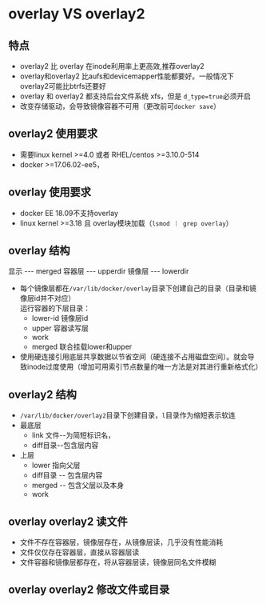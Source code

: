 # overlay VS overlay2
## 特点
* overlay2 比 overlay 在inode利用率上更高效,推荐overlay2
* overlay和overlay2 比aufs和devicemapper性能都要好。一般情况下overlay2可能比btrfs还要好
* overlay 和 overlay2 都支持后台文件系统 xfs，但是 `d_type=true`必须开启
* 改变存储驱动，会导致镜像容器不可用（更改前可`docker save`）
## overlay2 使用要求
* 需要linux kernel >=4.0 或者 RHEL/centos >=3.10.0-514
* docker >=17.06.02-ee5，

## overlay 使用要求
* docker EE 18.09不支持overlay
* linux kernel >=3.18 且 overlay模块加载（`lsmod ｜ grep overlay`）

## overlay 结构
显示   ---  merged
容器层 ---  upperdir
镜像层 ---  lowerdir
* 每个镜像层都在`/var/lib/docker/overlay`目录下创建自己的目录（目录和镜像层id并不对应）<br>
    运行容器的下层目录：<br>
    * lower-id 镜像层id
    * upper 容器读写层
    * work
    * merged  联合挂载lower和upper
* 使用硬连接引用底层共享数据以节省空间（硬连接不占用磁盘空间）。就会导致inode过度使用（增加可用索引节点数量的唯一方法是对其进行重新格式化）

## overlay2 结构
* `/var/lib/docker/overlay2`目录下创建目录，`l`目录作为缩短表示软连
* 最底层 
    * link 文件--为简短标识名，
    * diff目录--包含层内容
* 上层
    * lower 指向父层
    * diff目录 -- 包含层内容
    * merged -- 包含父层以及本身
    * work
## overlay overlay2 读文件
* 文件不存在容器层，镜像层存在，从镜像层读，几乎没有性能消耗
* 文件仅仅存在容器层，直接从容器层读
* 文件容器和镜像层都存在，将从容器层读，镜像层同名文件模糊

## overlay overlay2 修改文件或目录
